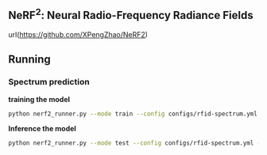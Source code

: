 ## NeRF<sup>2</sup>: Neural Radio-Frequency Radiance Fields
url(https://github.com/XPengZhao/NeRF2)

## Running

### Spectrum prediction

**training the model**

```bash
python nerf2_runner.py --mode train --config configs/rfid-spectrum.yml --dataset_type rfid --gpu 0
```

**Inference the model**

```bash
python nerf2_runner.py --mode test --config configs/rfid-spectrum.yml --dataset_type rfid --gpu 0
```

